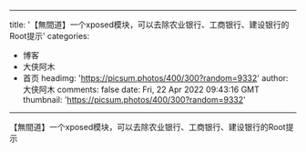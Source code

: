 
---
title: '【無間道】一个xposed模块，可以去除农业银行、工商银行、建设银行的Root提示'
categories: 
 - 博客
 - 大侠阿木
 - 首页
headimg: 'https://picsum.photos/400/300?random=9332'
author: 大侠阿木
comments: false
date: Fri, 22 Apr 2022 09:43:16 GMT
thumbnail: 'https://picsum.photos/400/300?random=9332'
---

<div>   
【無間道】一个xposed模块，可以去除农业银行、工商银行、建设银行的Root提示  
</div>
            